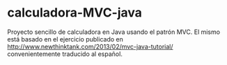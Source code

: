 # calculadora-MVC-java
Proyecto sencillo de calculadora en Java usando el patrón MVC.
El mismo está basado en el ejercicio publicado en http://www.newthinktank.com/2013/02/mvc-java-tutorial/ convenientemente traducido al español.

